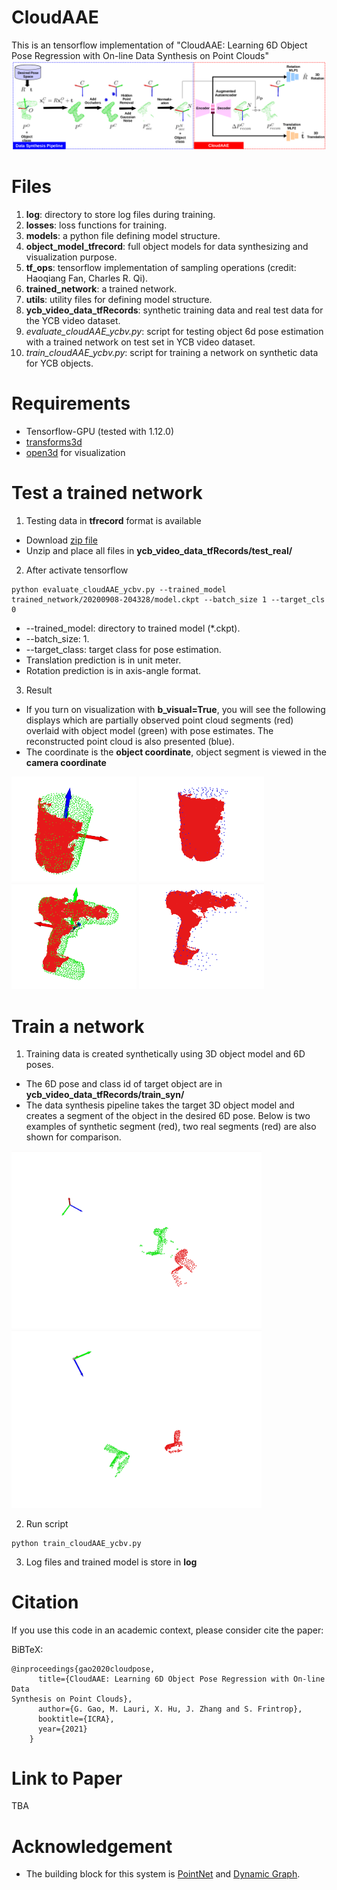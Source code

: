 # CloudAAE
This is an tensorflow implementation of "CloudAAE: Learning 6D Object Pose Regression with On-line Data
Synthesis on Point Clouds"
![](figure/system_overview.png?raw=true)
# Files
1. **log**: directory to store log files during training.
2. **losses**: loss functions for training.
3. **models**: a python file defining model structure.
4. **object_model_tfrecord**: full object models for data synthesizing and visualization purpose.
5. **tf_ops**: tensorflow implementation of sampling operations (credit: Haoqiang Fan, Charles R. Qi).
6. **trained_network**: a trained network.
7. **utils**: utility files for defining model structure.
8. **ycb_video_data_tfRecords**: synthetic training data and real test data for the YCB video dataset.
9. *evaluate_cloudAAE_ycbv.py*: script for testing object 6d pose estimation with a trained network on test set in YCB video dataset.
10. *train_cloudAAE_ycbv.py*: script for training a network on synthetic data for YCB objects.


# Requirements
* Tensorflow-GPU (tested with 1.12.0)
* [transforms3d](https://matthew-brett.github.io/transforms3d/)
* [open3d](http://www.open3d.org/docs/getting_started.html) for visualization

# Test a trained network
1. Testing data in **tfrecord** format is available
* Download [zip file](https://drive.google.com/file/d/15ywcpuKVtWXzENPOaec3ZNlHPryeeiHw/view?usp=sharing)
* Unzip and place all files in **ycb_video_data_tfRecords/test_real/**
2. After activate tensorflow
```
python evaluate_cloudAAE_ycbv.py --trained_model trained_network/20200908-204328/model.ckpt --batch_size 1 --target_cls 0
```
* --trained_model: directory to trained model (*.ckpt).
* --batch_size: 1.
* --target_class: target class for pose estimation.
* Translation prediction is in unit meter.
* Rotation prediction is in axis-angle format.
3. Result
* If you turn on visualization with **b_visual=True**, you will see the following displays which are partially observed point cloud segments (red) overlaid with object model (green) with pose estimates. The reconstructed point cloud is also presented (blue).
* The coordinate is the **object coordinate**, object segment is viewed in the **camera coordinate**
<p float="center">
  <img src="/figure/0.gif" width="200" />
  <img src="/figure/0_recon.gif" width="200" />
  <img src="/figure/14.gif" width="200" />
  <img src="/figure/14_recon.gif" width="200" />
</p>

# Train a network
1. Training data is created synthetically using 3D object model and 6D poses.
* The 6D pose and class id of target object are in **ycb_video_data_tfRecords/train_syn/**
* The data synthesis pipeline takes the target 3D object model and creates a segment of the object in the desired 6D pose. 
Below is two examples of synthetic segment (red), two real segments (red) are also shown for comparison.
<p float="center">
  <img src="/figure/syn_and_real_seg_lamp.gif" width="400" />
  <img src="/figure/syn_and_real_seg_phone.gif" width="400" />
</p>

2. Run script
```
python train_cloudAAE_ycbv.py
```

3. Log files and trained model is store in **log**

# Citation
If you use this code in an academic context, please consider cite the paper:

BiBTeX:
```
@inproceedings{gao2020cloudpose,
      title={CloudAAE: Learning 6D Object Pose Regression with On-line Data
Synthesis on Point Clouds},
      author={G. Gao, M. Lauri, X. Hu, J. Zhang and S. Frintrop},
      booktitle={ICRA},
      year={2021}
    }
```

# Link to Paper
TBA

# Acknowledgement
* The building block for this system is [PointNet](https://github.com/charlesq34/pointnet) and [Dynamic Graph](https://github.com/WangYueFt/dgcnn).
